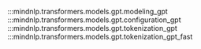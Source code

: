 :::mindnlp.transformers.models.gpt.modeling_gpt
:::mindnlp.transformers.models.gpt.configuration_gpt
:::mindnlp.transformers.models.gpt.tokenization_gpt
:::mindnlp.transformers.models.gpt.tokenization_gpt_fast